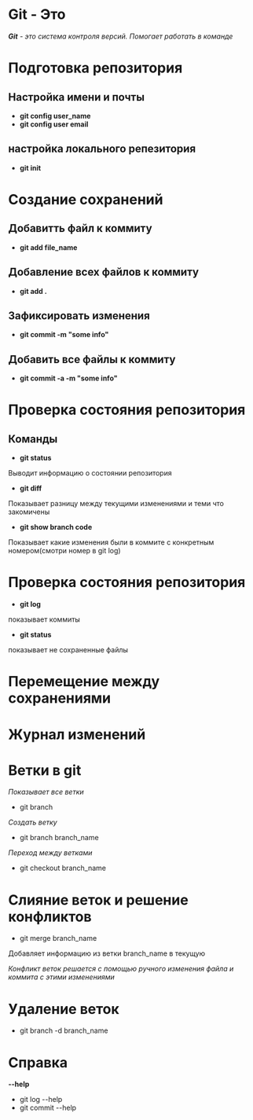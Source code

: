 # Git - Это
 *__Git__ - это система контроля версий. Помогает работать в команде*

# Подготовка репозитория

## Настройка имени и почты

* **git config user_name**
* **git config user email**

## настройка локального репезитория

* **git init**


# Создание сохранений

## Добавитть файл к коммиту

* **git add file_name**

## Добавление всех файлов к коммиту

* **git add .**
## Зафиксировать изменения

* **git commit -m "some info"**
## Добавить все файлы к коммиту

* **git commit -a -m "some info"**


# Проверка состояния репозитория

## Команды
* **git status**

Выводит информацию о состоянии репозитория

* **git diff** 

Показывает разницу между текущими изменениями и теми что закомичены

* **git show branch code**

Показывает какие изменения были в коммите c конкретным номером(смотри номер в git log)

# Проверка состояния репозитория

* **git log**

показывает коммиты

* **git status**

показывает не сохраненные файлы

# Перемещение между сохранениями

# Журнал изменений

# Ветки в git
*Показывает все ветки*

* git branch

*Создать ветку*

* git branch branch_name

*Переход между ветками*

* git checkout branch_name
# Слияние веток и решение конфликтов

* git merge branch_name

Добавляет информацию из ветки branch_name в текущую

*Конфликт веток решается с помощью ручного изменения файла и коммита с этими изменениями*

# Удаление веток
 * git branch -d branch_name


# Справка

**--help**
* git log --help
* git commit --help
